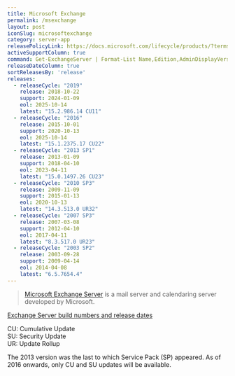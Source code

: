 ```yaml
---
title: Microsoft Exchange
permalink: /msexchange
layout: post
iconSlug: microsoftexchange
category: server-app
releasePolicyLink: https://docs.microsoft.com/lifecycle/products/?terms=Exchange%20Server
activeSupportColumn: true
command: Get-ExchangeServer | Format-List Name,Edition,AdminDisplayVersion
releaseDateColumn: true
sortReleasesBy: 'release'
releases:
  - releaseCycle: "2019"
    release: 2018-10-22
    support: 2024-01-09
    eol: 2025-10-14
    latest: "15.2.986.14 CU11"
  - releaseCycle: "2016"
    release: 2015-10-01
    support: 2020-10-13
    eol: 2025-10-14
    latest: "15.1.2375.17 CU22"
  - releaseCycle: "2013 SP1"
    release: 2013-01-09
    support: 2018-04-10
    eol: 2023-04-11
    latest: "15.0.1497.26 CU23"
  - releaseCycle: "2010 SP3"
    release: 2009-11-09
    support: 2015-01-13
    eol: 2020-10-13
    latest: "14.3.513.0 UR32"
  - releaseCycle: "2007 SP3"
    release: 2007-03-08
    support: 2012-04-10
    eol: 2017-04-11
    latest: "8.3.517.0 UR23"
  - releaseCycle: "2003 SP2"
    release: 2003-09-28
    support: 2009-04-14
    eol: 2014-04-08
    latest: "6.5.7654.4"
---
```


> [Microsoft Exchange Server](https://en.wikipedia.org/wiki/Microsoft_Exchange_Server) is a mail server and calendaring server developed by Microsoft.

[Exchange Server build numbers and release dates](https://docs.microsoft.com/exchange/new-features/build-numbers-and-release-dates)

CU: Cumulative Update  
SU: Security Update  
UR: Update Rollup

The 2013 version was the last to which Service Pack (SP) appeared. As of 2016 onwards, only CU and SU updates will be available.
